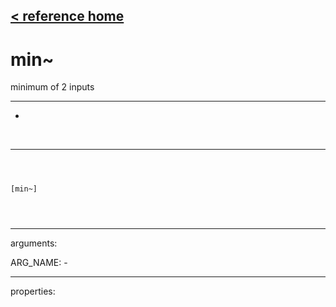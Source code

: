 [< reference home](ceammc_lib.html)
---

# min~


minimum of 2 inputs

---

-
<br>


---


```



[min~]


            
```

---
arguments:

ARG_NAME: -<br>

---
properties:


